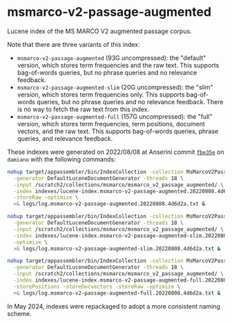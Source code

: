 # msmarco-v2-passage-augmented

Lucene index of the MS MARCO V2 augmented passage corpus.

Note that there are three variants of this index:

+ `msmarco-v2-passage-augmented` (93G uncompressed): the "default" version, which stores term frequencies and the raw text. This supports bag-of-words queries, but no phrase queries and no relevance feedback.
+ `msmarco-v2-passage-augmented-slim` (20G uncompressed): the "slim" version, which stores term frequencies only. This supports bag-of-words queries, but no phrase queries and no relevance feedback. There is no way to fetch the raw text from this index.
+ `msmarco-v2-passage-augmented-full` (157G uncompressed): the "full" version, which stores term frequencies, term positions, document vectors, and the raw text. This supports bag-of-words queries, phrase queries, and relevance feedback.

These indexes were generated on 2022/08/08 at Anserini commit [`fbe35e`](https://github.com/castorini/anserini/commit/4d6d2a5a367424131331df2a8e9e00e6a9c68856) on `damiano` with the following commands:

```bash
nohup target/appassembler/bin/IndexCollection -collection MsMarcoV2PassageCollection \
  -generator DefaultLuceneDocumentGenerator -threads 18 \
  -input /scratch2/collections/msmarco/msmarco_v2_passage_augmented/ \
  -index indexes/lucene-index.msmarco-v2-passage-augmented.20220808.4d6d2a/ \
  -storeRaw -optimize \
  >& logs/log.msmarco-v2-passage-augmented.20220808.4d6d2a.txt &

nohup target/appassembler/bin/IndexCollection -collection MsMarcoV2PassageCollection \
  -generator DefaultLuceneDocumentGenerator -threads 18 \
  -input /scratch2/collections/msmarco/msmarco_v2_passage_augmented/ \
  -index indexes/lucene-index.msmarco-v2-passage-augmented-slim.20220808.4d6d2a/ \
  -optimize \
  >& logs/log.msmarco-v2-passage-augmented-slim.20220808.4d6d2a.txt &

nohup target/appassembler/bin/IndexCollection -collection MsMarcoV2PassageCollection \
  -generator DefaultLuceneDocumentGenerator -threads 18 \
  -input /scratch2/collections/msmarco/msmarco_v2_passage_augmented/ \
  -index indexes/lucene-index.msmarco-v2-passage-augmented-full.20220808.4d6d2a/ \
  -storePositions -storeDocvectors -storeRaw -optimize \
  >& logs/log.msmarco-v2-passage-augmented-full.20220808.4d6d2a.txt &
```

In May 2024, indexes were repackaged to adopt a more consistent naming scheme.
